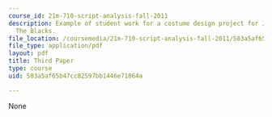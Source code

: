 ```yaml
---
course_id: 21m-710-script-analysis-fall-2011
description: Example of student work for a costume design project for Jean Genet's
  The Blacks.
file_location: /coursemedia/21m-710-script-analysis-fall-2011/503a5af65b47cc82597bb1446e71064a_MIT21M_710F11_Paper_3.pdf
file_type: application/pdf
layout: pdf
title: Third Paper
type: course
uid: 503a5af65b47cc82597bb1446e71064a

---
```

None